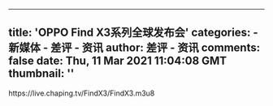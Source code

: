 
---
title: 'OPPO Find X3系列全球发布会'
categories: 
    - 新媒体
    - 差评 - 资讯
author: 差评 - 资讯
comments: false
date: Thu, 11 Mar 2021 11:04:08 GMT
thumbnail: ''
---

<div>   
https://live.chaping.tv/FindX3/FindX3.m3u8  
</div>
            
